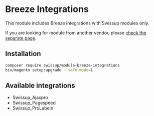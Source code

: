 # Breeze Integrations

This module includes Breeze integrations with Swissup modules only. 

If you are looking for module from another vendor, please 
[check the separate page](https://breezefront.com/extensions).

## Installation

```bash
composer require swissup/module-breeze-integrations
bin/magento setup:upgrade --safe-mode=1
```

## Available integrations

 -  Swissup_Ajaxpro
 -  Swissup_Pagespeed
 -  Swissup_ProLabels
